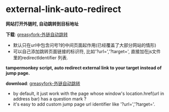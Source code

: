 # external-link-auto-redirect

**网站打开外链时, 自动跳转到目标地址**

**下载**: [greasyfork-外链自动跳转](https://greasyfork.org/zh-CN/scripts/462796)

- 默认只在url中包含问号?的中间页面起作用(已经覆盖了大部分网站的情形)
- 可以自己添加跳转页面链接的标识符, 比如'?url=','?target=', 直接加在js文件里的redirectIdentifier 列表.

**tampermonkey script, auto redirect external link to your target instead of jump page.**

**download**: [greasyfork-外链自动跳转](https://greasyfork.org/zh-CN/scripts/462796)

- by default, it just work with the page whose window's location.href(url in address bar) has a question mark ?
- it's easy to add custom jump page url identifier like '?url=','?target='. 
